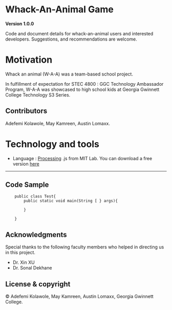 # Whack-An-Animal Game

**Version 1.0.0**

Code and document details for whack-an-animal users and interested developers. Suggestions, 
and recommendations are welcome.

# Motivation
Whack an animal (W-A-A) was a team-based school project.

In fulfillment of expectation for STEC 4800 : GGC Technology Ambassador Program, W-A-A was showcased to high school kids at Georgia Gwinnett College Technology S3 Series.

[comment]: #---
## Contributors
 Adefemi Kolawole, May Kamreen, Austin Lomaxx.

[comment]: #---

# Technology and tools

 * Language : [Processing][] .js from MIT Lab. You can download a free version [here][]

---

## Code Sample
		public class Test{
			public static void main(String [ } args){

			}

		}

## Acknowledgments
Special thanks to the following faculty members who helped in directing us in this project.
 *  Dr. Xin XU
 *  Dr. Sonal Dekhane

[comment]: #---

## License & copyright

© Adefemi Kolawole, May Kamreen, Austin Lomaxx, Georgia Gwinnett College.



[processing]: https://processing.org/  "Processing Homepage"
[here]: https://processing.org/download/  "Processing Download"









